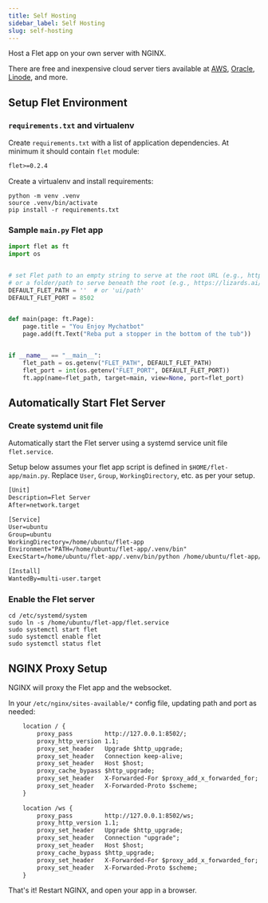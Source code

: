 ```yaml
---
title: Self Hosting
sidebar_label: Self Hosting
slug: self-hosting
---
```

Host a Flet app on your own server with NGINX.

There are free and inexpensive cloud server tiers available at [AWS](https://aws.amazon.com/free/), [Oracle](https://www.oracle.com/cloud/free/), [Linode](https://www.linode.com/pricing/), and more.

## Setup Flet Environment

### `requirements.txt` and virtualenv

Create `requirements.txt` with a list of application dependencies. At minimum it should contain `flet` module:

```txt
flet>=0.2.4
```

Create a virtualenv and install requirements:

    python -m venv .venv
    source .venv/bin/activate
    pip install -r requirements.txt

### Sample `main.py` Flet app

```python
import flet as ft
import os


# set Flet path to an empty string to serve at the root URL (e.g., https://lizards.ai/)
# or a folder/path to serve beneath the root (e.g., https://lizards.ai/ui/path
DEFAULT_FLET_PATH = ''  # or 'ui/path'
DEFAULT_FLET_PORT = 8502


def main(page: ft.Page):
    page.title = "You Enjoy Mychatbot"
    page.add(ft.Text("Reba put a stopper in the bottom of the tub"))


if __name__ == "__main__":
    flet_path = os.getenv("FLET_PATH", DEFAULT_FLET_PATH)
    flet_port = int(os.getenv("FLET_PORT", DEFAULT_FLET_PORT))
    ft.app(name=flet_path, target=main, view=None, port=flet_port)
```

## Automatically Start Flet Server

### Create systemd unit file

Automatically start the Flet server using a systemd service unit file `flet.service`.

Setup below assumes your flet app script is defined in `$HOME/flet-app/main.py`. Replace `User`, `Group`, `WorkingDirectory`, etc. as per your setup.

```txt
[Unit]
Description=Flet Server
After=network.target

[Service]
User=ubuntu
Group=ubuntu
WorkingDirectory=/home/ubuntu/flet-app
Environment="PATH=/home/ubuntu/flet-app/.venv/bin"
ExecStart=/home/ubuntu/flet-app/.venv/bin/python /home/ubuntu/flet-app/main.py

[Install]
WantedBy=multi-user.target
```

### Enable the Flet server

```
cd /etc/systemd/system
sudo ln -s /home/ubuntu/flet-app/flet.service
sudo systemctl start flet
sudo systemctl enable flet
sudo systemctl status flet
```

## NGINX Proxy Setup

NGINX will proxy the Flet app and the websocket.

In your `/etc/nginx/sites-available/*` config file, updating path and port as needed:

```txt
    location / {
        proxy_pass         http://127.0.0.1:8502/;
        proxy_http_version 1.1;
        proxy_set_header   Upgrade $http_upgrade;
        proxy_set_header   Connection keep-alive;
        proxy_set_header   Host $host;
        proxy_cache_bypass $http_upgrade;
        proxy_set_header   X-Forwarded-For $proxy_add_x_forwarded_for;
        proxy_set_header   X-Forwarded-Proto $scheme;
    }
  
    location /ws {
        proxy_pass         http://127.0.0.1:8502/ws;
        proxy_http_version 1.1;
        proxy_set_header   Upgrade $http_upgrade;
        proxy_set_header   Connection "upgrade";
        proxy_set_header   Host $host;
        proxy_cache_bypass $http_upgrade;
        proxy_set_header   X-Forwarded-For $proxy_add_x_forwarded_for;
        proxy_set_header   X-Forwarded-Proto $scheme;
    }
```

That's it! Restart NGINX, and open your app in a browser.
